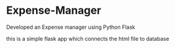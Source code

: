 # Expense-Manager
Developed an Expense manager using Python Flask


this is a simple flask app which connects the html file to database 
